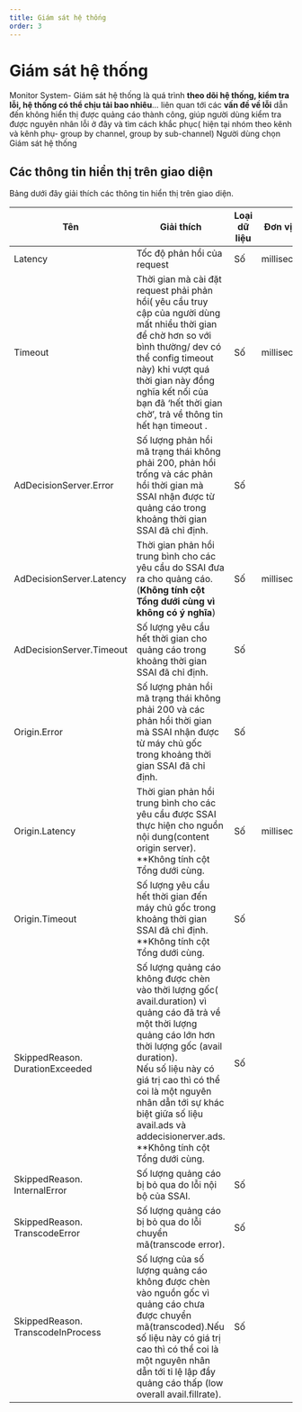 ```yaml
---
title: Giám sát hệ thống
order: 3
---
```


# Giám sát hệ thống
Monitor System- Giám sát hệ thống là quá trình **theo dõi hệ thống, kiểm tra lỗi, hệ thống có thể chịu tải bao nhiêu**…  liên quan tới các **vấn đề về lỗi** dẫn đến không hiển thị được quảng cáo thành công, giúp người dùng kiểm tra được nguyên nhân lỗi ở đây và tìm cách khắc phục( hiện tại nhóm theo kênh và kênh phụ- group by channel, group by sub-channel) Người dùng chọn Giám sát hệ thống
## Các thông tin hiển thị trên giao diện

Bảng dưới đây giải thích các thông tin hiển thị trên giao diện.

| Tên                               | Giải thích                                                                                                                                                                                                                                                                                                                                                   | Loại dữ liệu | Đơn vị tính  | Công thức |
| --------------------------------- | ------------------------------------------------------------------------------------------------------------------------------------------------------------------------------------------------------------------------------------------------------------------------------------------------------------------------------------------------------------ | ------------ | ------------ | --------- |
| Latency                           | Tốc độ phản hồi của request                                                                                                                                                                                                                                                                                                                                  | Số           | milliseconds | N/A       |
| Timeout                           | Thời gian mà cài đặt request phải phản hồi( yêu cầu truy cập của người dùng mất nhiều thời gian để chờ hơn so với bình thường/  dev có thể config timeout này) khi vượt quá thời gian này đồng nghĩa kết nối của bạn đã ‘hết thời gian chờ’, trả về thông tin hết hạn timeout .                                                                              | Số           | milliseconds | N/A       |
| AdDecisionServer.Error            | Số lượng phản hồi mã trạng thái không phải 200, phản hồi trống và các phản hồi thời gian mà SSAI nhận được từ quảng cáo trong khoảng thời gian SSAI đã chỉ định.                                                                                                                                                                                             | Số           |              | Count     |
| AdDecisionServer.Latency          | Thời gian phản hồi trung bình cho các yêu cầu do SSAI đưa ra cho quảng cáo.<br />(**Không tính cột Tổng dưới cùng vì không có ý nghĩa**)                                                                                                                                                                                                               | Số           | milliseconds | Avg       |
| AdDecisionServer.Timeout          | Số lượng yêu cầu hết thời gian cho quảng cáo trong khoảng thời gian SSAI đã chỉ định.                                                                                                                                                                                                                                                                        | Số           |              | Count     |
| Origin.Error                      | Số lượng phản hồi mã trạng thái không phải 200 và các phản hồi thời gian mà SSAI nhận được từ máy chủ gốc trong khoảng thời gian SSAI đã chỉ định.                                                                                                                                                                                                           | Số           |              | Count     |
| Origin.Latency                    | Thời gian phản hồi trung bình cho các yêu cầu được SSAI thực hiện cho nguồn nội dung(content origin server).<br />**Không tính cột Tổng dưới cùng.                                                                                                                                                                                                     | Số           | milliseconds | Avg       |
| Origin.Timeout                    | Số lượng yêu cầu hết thời gian đến máy chủ gốc trong khoảng thời gian SSAI đã chỉ định.<br />**Không tính cột Tổng dưới cùng.                                                                                                                                                                                                                          | Số           |              | Count     |
| SkippedReason. DurationExceeded   | Số lượng quảng cáo không được chèn vào thời lượng gốc( avail.duration) vì quảng cáo đã trả về một thời lượng quảng cáo lớn hơn thời lượng gốc (avail duration). <br />Nếu số liệu này có giá trị cao thì có thể coi là một nguyên nhân dẫn tới sự khác biệt giữa số liệu avail.ads và addecisionerver.ads.<br />**Không tính cột Tổng dưới cùng. | Số           |              | Count     |
| SkippedReason. InternalError      | Số lượng quảng cáo bị bỏ qua do lỗi nội bộ của SSAI.                                                                                                                                                                                                                                                                                                         | Số           |              | Count     |
| SkippedReason. TranscodeError     | Số lượng quảng cáo bị bỏ qua do lỗi chuyển mã(transcode error).                                                                                                                                                                                                                                                                                              | Số           |              | Count     |
| SkippedReason. TranscodeInProcess | Số lượng của số lượng quảng cáo không được chèn vào nguồn gốc vì quảng cáo chưa được chuyển mã(transcoded).Nếu số liệu này có giá trị cao thì có thể coi là một nguyên nhân dẫn tới tỉ lệ lập đầy quảng cáo thấp (low overall avail.fillrate).                                                                                                               | Số           |              | Count     |






